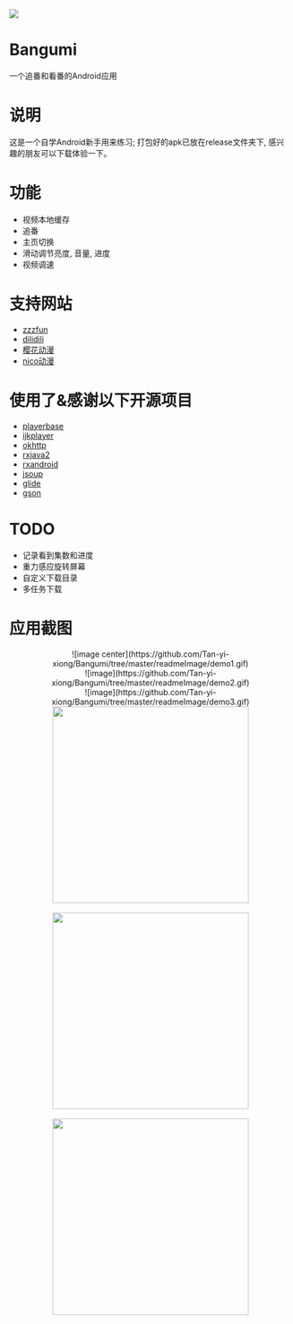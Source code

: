 <img src="./readmeImage/icon.png">  

# Bangumi
一个追番和看番的Android应用  

# 说明  
这是一个自学Android新手用来练习; 
打包好的apk已放在release文件夹下, 感兴趣的朋友可以下载体验一下。  

# 功能
- 视频本地缓存
- 追番
- 主页切换
- 滑动调节亮度, 音量, 进度
- 视频调速

# 支持网站
- [zzzfun](http://www.zzzfun.com/)
- [dilidili](http://www.dilidili.name/)
- [樱花动漫](http://www.imomoe.io/)
- [nico动漫](http://www.nicotv.me/dongman)  

# 使用了&感谢以下开源项目
- [playerbase](https://github.com/jiajunhui/PlayerBase)
- [ijkplayer](https://github.com/bilibili/ijkplayer)
- [okhttp](https://github.com/square/okhttp)
- [rxjava2](https://github.com/ReactiveX/RxJava)
- [rxandroid](https://github.com/ReactiveX/RxAndroid)
- [jsoup](https://github.com/jhy/jsoup)
- [glide](https://github.com/bumptech/glide)
- [gson](https://github.com/google/gson)  

# TODO
- 记录看到集数和进度
- 重力感应旋转屏幕
- 自定义下载目录
- 多任务下载

# 应用截图  

<div align=center>![image center](https://github.com/Tan-yi-xiong/Bangumi/tree/master/readmeImage/demo1.gif)</div>
  
<div align=center>![image](https://github.com/Tan-yi-xiong/Bangumi/tree/master/readmeImage/demo2.gif)</div>
  
  
<div align=center>![image](https://github.com/Tan-yi-xiong/Bangumi/tree/master/readmeImage/demo3.gif)</div>

<div align="center">
<img src="./readmeImage/demo4.jpg" width="350">
<br/>
<br/>
<img src="./readmeImage/demo5.jpg" width="350">
<br/> 
<br/>
<img src="./readmeImage/demo6.jpg" width="350">
</div>
